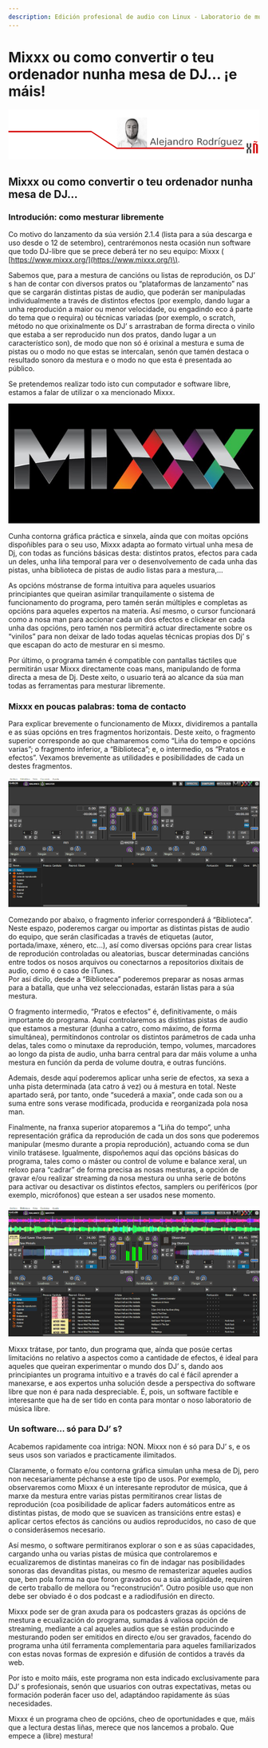 ```yaml
---
description: Edición profesional de audio con Linux​ - Laboratorio de música
---
```


# Mixxx ou como convertir o teu ordenador nunha mesa de DJ… ¡e máis!

![](.gitbook/assets/image%20%2832%29.png)

## Mixxx ou como convertir o teu ordenador nunha mesa de DJ…

### Introdución: como mesturar libremente

Co motivo do lanzamento da súa versión 2.1.4 \(lista para a súa descarga e uso desde o 12 de setembro\), centrarémonos nesta ocasión nun software que todo DJ-libre que se prece deberá ter no seu equipo: Mixxx \( [https://www.mixxx.org/](https://www.mixxx.org/)\).

Sabemos que, para a mestura de cancións ou listas de reprodución, os DJ’ s han de contar con diversos pratos ou “plataformas de lanzamento” nas que se cargarán distintas pistas de audio, que poderán ser manipuladas individualmente a través de distintos efectos \(por exemplo, dando lugar a unha reprodución a maior ou menor velocidade, ou engadindo eco á parte do tema que o requira\) ou técnicas variadas \(por exemplo, o scratch, método no que orixinalmente os DJ’ s arrastraban de forma directa o vinilo que estaba a ser reproducido nun dos pratos, dando lugar a un característico son\), de modo que non só é orixinal a mestura e suma de pistas ou o modo no que estas se intercalan, senón que tamén destaca o resultado sonoro da mestura e o modo no que esta é presentada ao público.

Se pretendemos realizar todo isto cun computador e software libre, estamos a falar de utilizar o xa mencionado Mixxx.

![Mixxx, o protagonista de hoxe](.gitbook/assets/image%20%2854%29.png)

Cunha contorna gráfica práctica e sinxela, aínda que con moitas opcións dispoñibles para o seu uso, Mixxx adapta ao formato virtual unha mesa de Dj, con todas as funcións básicas desta: distintos pratos, efectos para cada un deles, unha liña temporal para ver o desenvolvemento de cada unha das pistas, unha biblioteca de pistas de audio listas para a mestura,...

As opcións móstranse de forma intuitiva para aqueles usuarios principiantes que queiran asimilar tranquilamente o sistema de funcionamento do programa, pero tamén serán múltiples e completas as opcións para aqueles expertos na materia. Así mesmo, o cursor funcionará como a nosa man para accionar cada un dos efectos e clickear en cada unha das opcións, pero tamén nos permitirá actuar directamente sobre os “vinilos” para non deixar de lado todas aquelas técnicas propias dos Dj’ s que escapan do acto de mesturar en si mesmo.

Por último, o programa tamén é compatible con pantallas táctiles que permitirán usar Mixxx directamente coas mans, manipulando de forma directa a mesa de Dj. Deste xeito, o usuario terá ao alcance da súa man todas as ferramentas para mesturar libremente.

### Mixxx en poucas palabras: toma de contacto

Para explicar brevemente o funcionamento de Mixxx, dividiremos a pantalla e as súas opcións en tres fragmentos horizontais. Deste xeito, o fragmento superior corresponde ao que chamaremos como “Liña do tempo e opcións varias”; o fragmento inferior, a “Biblioteca”; e, o intermedio, os “Pratos e efectos”. Vexamos brevemente as utilidades e posibilidades de cada un destes fragmentos.

![Ao abrir Mixxx, atopamos esto...](.gitbook/assets/image%20%2852%29.png)

Comezando por abaixo, o fragmento inferior corresponderá á “Biblioteca”. Neste espazo, poderemos cargar ou importar as distintas pistas de audio do equipo, que serán clasificadas a través de etiquetas \(autor, portada/imaxe, xénero, etc...\), así como diversas opcións para crear listas de reprodución controladas ou aleatorias, buscar determinadas cancións entre todos os nosos arquivos ou conectarnos a repositorios dixitais de audio, como é o caso de iTunes.  
Por así dicilo, desde a “Biblioteca” poderemos preparar as nosas armas para a batalla, que unha vez seleccionadas, estarán listas para a súa mestura.

O fragmento intermedio, “Pratos e efectos” é, definitivamente, o máis importante do programa. Aquí controlaremos as distintas pistas de audio que estamos a mesturar \(dunha a catro, como máximo, de forma simultánea\), permitíndonos controlar os distintos parámetros de cada unha delas, tales como o minutaxe da reprodución, tempo, volumes, marcadores ao longo da pista de audio, unha barra central para dar máis volume a unha mestura en función da perda de volume doutra, e outras funcións.

Ademais, desde aquí poderemos aplicar unha serie de efectos, xa sexa a unha pista determinada \(ata catro á vez\) ou á mestura en total. Neste apartado será, por tanto, onde “sucederá a maxia”, onde cada son ou a suma entre sons verase modificada, producida e reorganizada pola nosa man.

Finalmente, na franxa superior atoparemos a “Liña do tempo”, unha representación gráfica da reprodución de cada un dos sons que poderemos manipular \(mesmo durante a propia reprodución\), actuando coma se dun vinilo tratásese. Igualmente, dispoñemos aquí das opcións básicas do programa, tales como o máster ou control de volume e balance xeral, un reloxo para “cadrar” de forma precisa as nosas mesturas, a opción de gravar e/ou realizar streaming da nosa mestura ou unha serie de botóns para activar ou desactivar os distintos efectos, samplers ou periféricos \(por exemplo, micrófonos\) que estean a ser usados nese momento.

![... pero despois de traballar un rato, a nosa pantalla verase desta forma.](.gitbook/assets/image%20%2813%29.png)

Mixxx trátase, por tanto, dun programa que, aínda que posúe certas limitacións no relativo a aspectos como a cantidade de efectos, é ideal para aqueles que queiran experimentar o mundo dos DJ’ s, dando aos principiantes un programa intuitivo e a través do cal é fácil aprender a manexarse, e aos expertos unha solución desde a perspectiva do software libre que non é para nada despreciable. É, pois, un software factible e interesante que ha de ser tido en conta para montar o noso laboratorio de música libre.

### Un software... só para DJ’ s?

Acabemos rapidamente coa intriga: NON. Mixxx non é só para DJ’ s, e os seus usos son variados e practicamente ilimitados.

Claramente, o formato e/ou contorna gráfica simulan unha mesa de Dj, pero non necesariamente péchanse a este tipo de usos. Por exemplo, observaremos como Mixxx é un interesante reprodutor de música, que á marxe da mestura entre varias pistas permitiranos crear listas de reprodución \(coa posibilidade de aplicar faders automáticos entre as distintas pistas, de modo que se suavicen as transicións entre estas\) e aplicar certos efectos ás cancións ou audios reproducidos, no caso de que o considerásemos necesario.

Así mesmo, o software permitiranos explorar o son e as súas capacidades, cargando unha ou varias pistas de música que controlaremos e ecualizaremos de distintas maneiras co fin de indagar nas posibilidades sonoras das devanditas pistas, ou mesmo de remasterizar aqueles audios que, ben pola forma na que foron gravados ou a súa antigüidade, requiren de certo traballo de mellora ou “reconstrución”. Outro posible uso que non debe ser obviado é o dos podcast e a radiodifusión en directo.

Mixxx pode ser de gran axuda para os podcasters grazas ás opcións de mestura e ecualización do programa, sumadas á valiosa opción de streaming, mediante a cal aqueles audios que se están producindo e mesturando poden ser emitidos en directo e/ou ser gravados, facendo do programa unha útil ferramenta complementaria para aqueles familiarizados con estas novas formas de expresión e difusión de contidos a través da web.

Por isto e moito máis, este programa non esta indicado exclusivamente para DJ’ s profesionais, senón que usuarios con outras expectativas, metas ou formación poderán facer uso del, adaptándoo rapidamente ás súas necesidades.

Mixxx é un programa cheo de opcións, cheo de oportunidades e que, máis que a lectura destas liñas, merece que nos lancemos a probalo. Que empece a \(libre\) mestura!


